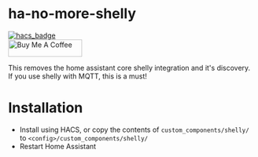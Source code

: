 # ha-no-more-shelly

[![hacs_badge](https://img.shields.io/badge/HACS-Default-orange.svg?style=for-the-badge)](https://github.com/custom-components/hacs)
<br><a href="https://www.buymeacoffee.com/Petro31" target="_blank"><img src="https://cdn.buymeacoffee.com/buttons/default-black.png" width="150px" height="35px" alt="Buy Me A Coffee" style="height: 35px !important;width: 150px !important;" ></a>

This removes the home assistant core shelly integration and it's discovery.  If you use shelly with MQTT, this is a must!

<h1><a class="title-link" name="installation" href="#installation"></a>Installation</h1>

* Install using HACS, or copy the contents of `custom_components/shelly/` to `<config>/custom_components/shelly/`
* Restart Home Assistant